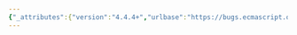 ```yaml
---
{"_attributes":{"version":"4.4.4+","urlbase":"https://bugs.ecmascript.org/","maintainer":"dherman@mozilla.com"},"bug":{"bug_id":2433,"creation_ts":"2014-01-24 04:31:00 -0800","short_desc":"Stray text in \"7.4.2 IteratorNext ( iterator, value )\"","delta_ts":"2014-06-12 15:14:47 -0700","product":"Draft for 6th Edition","component":"editorial issue","version":"Rev 22: January 20, 2014 Draft","rep_platform":"All","op_sys":"All","bug_status":"RESOLVED","resolution":"FIXED","priority":"Normal","bug_severity":"enhancement","everconfirmed":true,"reporter":{"uid":"jorendorff","name":"Jason Orendorff"},"assigned_to":{"uid":"allen","name":"Allen Wirfs-Brock"},"long_desc":[{"commentid":6996,"comment_count":0,"who":{"uid":"jorendorff","name":"Jason Orendorff"},"bug_when":"2014-01-24 04:31:01 -0800","thetext":"Step 1 says:\n>    1.  If value was not passed, let value be undefined.\n>        a.  Let result be the result of Invoke(iterator, \"next\", ( )).\n\nbut the first line here should just say:\n>    1.  If value was not passed,"},{"commentid":8417,"comment_count":1,"who":{"uid":"allen","name":"Allen Wirfs-Brock"},"bug_when":"2014-05-14 11:45:33 -0700","thetext":"fixed in rev25 editor's draft"},{"commentid":8912,"comment_count":2,"who":{"uid":"allen","name":"Allen Wirfs-Brock"},"bug_when":"2014-06-12 15:14:47 -0700","thetext":"in rev25"}]}}
---
```

